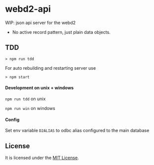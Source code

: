# webd2-api

WIP: json api server for the webd2

- No active record pattern, just plain data objects.

## TDD

```
> npm run tdd
```

For auto rebuilding and restarting server use

```
> npm start
```

#### Development on unix + windows

`npm run tdd` on unix

`npm run win` on windows

#### Config

Set env variable `D2ALIAS` to odbc alias configured to the main database


## License
It is licensed under the [MIT License](https://github.com/alexkval/webd2-api/blob/master/LICENSE).
